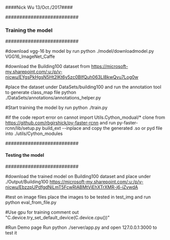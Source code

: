 ####Nick Wu 13/Oct./2017####

##########################
### Training the model ###
##########################

#download vgg-16 by model by run 
python ./model/downloadmodel.py VGG16_ImageNet_Caffe

#download the Building100 dataset from
https://microsoft-my.sharepoint.com/:u:/p/v-nicwu/EYgsPkHgsN5Ht2lKt6y5zc0BIfQuh063Ll8kwQvu7Log0w

#place the dataset under DataSets/building100 and run the annotation tool to generate class_map file
python ./DataSets/annotations/annotations_helper.py

#Start training the model by run
python ./train.py

#if the code report error on cannot import Utils.Cython_modual/*
clone from https://github.com/rbgirshick/py-faster-rcnn and run py-faster-rcnn/lib/setup.py build_ext --inplace
and copy the generated .so or pyd file into ./utils/Cython_modules


##########################
#### Testing the model ###
##########################

#download the trained model on Building100 dataset and place under ./Output/Building100
https://microsoft-my.sharepoint.com/:u:/p/v-nicwu/EbzzpUPdfgdNiLmT5FcwRlABMtViEhXTrXMR-j6-iZvwdA

#test on image files
place the images to be tested in test_img and run python eval_from_file.py

#Use gpu for training
comment out "C.device.try_set_default_device(C.device.cpu())"

#Run Demo page
Run python ./server/app.py and open 127.0.0.1:3000 to test it